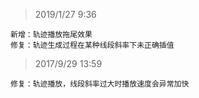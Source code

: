 > 2019/1/27 9:36

    新增：轨迹播放拖尾效果
    修复：轨迹生成过程在某种线段斜率下未正确插值
    
> 2017/9/29 13:59

    修复：轨迹播放，线段斜率过大时播放速度会异常加快
